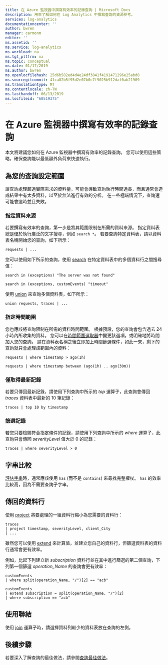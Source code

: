 ```yaml
---
title: 在 Azure 監視器中撰寫有效率的記錄查詢 | Microsoft Docs
description: 用來了解如何在 Log Analytics 中撰寫查詢的資源參考。
services: log-analytics
documentationcenter: ''
author: bwren
manager: carmonm
editor: ''
ms.assetid: ''
ms.service: log-analytics
ms.workload: na
ms.tgt_pltfrm: na
ms.topic: conceptual
ms.date: 01/17/2019
ms.author: bwren
ms.openlocfilehash: 25d6b582ed4d4e24df3841f4191471296e25abd8
ms.sourcegitcommit: 41ca82b5f95d2e07b0c7f9025b912daf0ab21909
ms.translationtype: MT
ms.contentlocale: zh-TW
ms.lasthandoff: 06/13/2019
ms.locfileid: "60519375"
---
```

# <a name="writing-efficient-log-queries-in-azure-monitor"></a>在 Azure 監視器中撰寫有效率的記錄查詢
本文將建議您如何在 Azure 監視器中撰寫有效率的記錄查詢。 您可以使用這些策略，確保查詢能以最低額外負荷來快速執行。

## <a name="scope-your-query"></a>為您的查詢設定範圍
讓查詢處理超過實際需求的資料量，可能會導致查詢執行時間過長，而且通常會造成結果中有太多資料，以至於無法進行有效的分析。 在一些極端情況下，查詢還可能會逾時並且失敗。

### <a name="specify-your-data-source"></a>指定資料來源
若要撰寫有效率的查詢，第一步是將其範圍限制在所需的資料來源。 指定資料表總是優於執行廣泛的文字搜尋，例如 `search *`。 若要查詢特定資料表，請以資料表名稱開始您的查詢，如下所示：

``` Kusto
requests | ...
```

您可以使用如下所示的查詢，使用 [search](/azure/kusto/query/searchoperator) 在特定資料表中的多個資料行之間搜尋值：

``` Kusto
search in (exceptions) "The server was not found"

search in (exceptions, customEvents) "timeout"
```

使用 [union](/azure/kusto/query/unionoperator) 來查詢多個資料表，如下所示：

``` Kusto
union requests, traces | ...
```

### <a name="specify-a-time-range"></a>指定時間範圍
您也應該將查詢限制在所需的資料時間範圍。 根據預設，您的查詢會包含過去 24 小時內所收集的資料。 您可以在[時間範圍選取器](get-started-portal.md#select-a-time-range)中變更該選項，或明確地將時間加入您的查詢。 請在資料表名稱之後立即加上時間篩選條件，如此一來，剩下的查詢就只會處理該範圍內的資料：

``` Kusto
requests | where timestamp > ago(1h)

requests | where timestamp between (ago(1h) .. ago(30m))
```
   
### <a name="get-only-the-latest-records"></a>僅取得最新記錄

若要只傳回最新記錄，請使用下列查詢中所示的 *top* 運算子，此查詢會傳回 *traces* 資料表中最新的 10 筆記錄：

``` Kusto
traces | top 10 by timestamp
```

   
### <a name="filter-records"></a>篩選記錄
若您只要檢閱符合指定條件的記錄，請使用下列查詢中所示的 *where* 運算子，此查詢只會傳回 _severityLevel_ 值大於 0 的記錄：

``` Kusto
traces | where severityLevel > 0
```



## <a name="string-comparisons"></a>字串比較
[評估字串](/azure/kusto/query/datatypes-string-operators)時，通常應該使用 `has` (而不是 `contains`) 來尋找完整權杖。 `has` 的效率比較高，因為不需要查詢子字串。

## <a name="returned-columns"></a>傳回的資料行

使用 [project](/azure/kusto/query/projectoperator) 將要處理的一組資料行縮小為您需要的資料行：

``` Kusto
traces 
| project timestamp, severityLevel, client_City 
| ...
```

雖然您可以使用 [extend](/azure/kusto/query/extendoperator) 來計算值，並建立您自己的資料行，但篩選資料表的資料行通常會更有效率。

例如，比起下列建立新 _subscription_ 資料行並在其中進行篩選的第二個查詢，下列第一個篩選 _operation\_Name_ 的查詢會更有效率：

``` Kusto
customEvents 
| where split(operation_Name, "/")[2] == "acb"

customEvents 
| extend subscription = split(operation_Name, "/")[2] 
| where subscription == "acb"
```

## <a name="using-joins"></a>使用聯結
使用 [join](/azure/kusto/query/joinoperator) 運算子時，請選擇資料列較少的資料表放在查詢的左側。


## <a name="next-steps"></a>後續步驟
若要深入了解查詢的最佳做法，請參閱[查詢最佳做法](/azure/kusto/query/best-practices)。